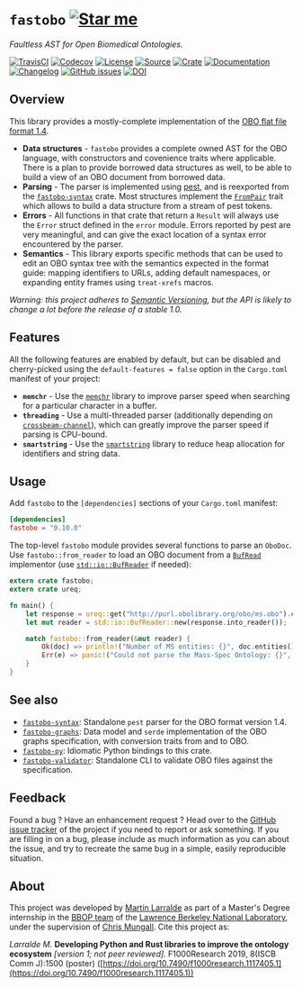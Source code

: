 # `fastobo` [![Star me](https://img.shields.io/github/stars/fastobo/fastobo.svg?style=social&label=Star&maxAge=3600)](https://github.com/fastobo/fastobo/stargazers)

*Faultless AST for Open Biomedical Ontologies.*

[![TravisCI](https://img.shields.io/travis/com/fastobo/fastobo/master.svg?maxAge=600&style=flat-square)](https://travis-ci.com/fastobo/fastobo/branches)
[![Codecov](https://img.shields.io/codecov/c/gh/fastobo/fastobo/master.svg?style=flat-square&maxAge=600)](https://codecov.io/gh/fastobo/fastobo)
[![License](https://img.shields.io/badge/license-MIT-blue.svg?style=flat-square&maxAge=2678400)](https://choosealicense.com/licenses/mit/)
[![Source](https://img.shields.io/badge/source-GitHub-303030.svg?maxAge=2678400&style=flat-square)](https://github.com/fastobo/fastobo)
[![Crate](https://img.shields.io/crates/v/fastobo.svg?maxAge=600&style=flat-square)](https://crates.io/crates/fastobo)
[![Documentation](https://img.shields.io/badge/docs.rs-latest-4d76ae.svg?maxAge=2678400&style=flat-square)](https://docs.rs/fastobo)
[![Changelog](https://img.shields.io/badge/keep%20a-changelog-8A0707.svg?maxAge=2678400&style=flat-square)](https://github.com/fastobo/fastobo/blob/master/CHANGELOG.md)
[![GitHub issues](https://img.shields.io/github/issues/fastobo/fastobo.svg?style=flat-square)](https://github.com/fastobo/fastobo/issues)
[![DOI](https://img.shields.io/badge/doi-10.7490%2Ff1000research.1117405.1-brightgreen?style=flat-square&maxAge=31536000)](https://f1000research.com/posters/8-1500)


## Overview

This library provides a mostly-complete implementation of the
[OBO flat file format 1.4](http://owlcollab.github.io/oboformat/doc/obo-syntax.html).

* **Data structures** - `fastobo` provides a complete owned AST for the
  OBO language, with constructors and covenience traits where applicable.
  There is a plan to provide borrowed data structures as well, to be able
  to build a view of an OBO document from borrowed data.
* **Parsing** - The parser is implemented using [pest](http://pest.rs/),
  and is reexported from the [`fastobo-syntax`](https://crates.io/crates/fastobo-syntax)
  crate. Most structures implement the [`FromPair`](./parser/trait.FromPair.html)
  trait which allows to build a data structure from a stream of pest tokens.
* **Errors** - All functions in that crate that return a `Result` will
  always use the `Error` struct defined in the `error` module. Errors
  reported by pest are very meaningful, and can give the exact location
  of a syntax error encountered by the parser.
* **Semantics** - This library exports specific methods that can be used
  to edit an OBO syntax tree with the semantics expected in the format
  guide: mapping identifiers to URLs, adding default namespaces, or
  expanding entity frames using `treat-xrefs` macros.

*Warning: this project adheres to [Semantic Versioning](http://semver.org/spec/v2.0.0.html),
but the API is likely to change a lot before the release of a stable 1.0.*


## Features

All the following features are enabled by default, but can be disabled and
cherry-picked using the `default-features = false` option in the `Cargo.toml`
manifest of your project:

* **`memchr`** - Use the [`memchr`](https://docs.rs/memchr/) library to improve
  parser speed when searching for a particular character in a buffer.
* **`threading`** - Use a multi-threaded parser (additionally depending on
  [`crossbeam-channel`](https://docs.rs/crossbeam-channel)), which can greatly
  improve the parser speed if parsing is CPU-bound.
* **`smartstring`** - Use the [`smartstring`](https://docs.rs/smartstring)
  library to reduce heap allocation for identifiers and string data.

## Usage

Add `fastobo` to the `[dependencies]` sections of your `Cargo.toml` manifest:
```toml
[dependencies]
fastobo = "0.10.0"
```

The top-level `fastobo` module provides several functions to parse an `OboDoc`.
Use `fastobo::from_reader` to load an OBO document from a
[`BufRead`](https://doc.rust-lang.org/std/io/trait.BufRead.html) implementor
(use [`std::io::BufReader`](https://doc.rust-lang.org/std/io/struct.BufReader.html)
if needed):

```rust
extern crate fastobo;
extern crate ureq;

fn main() {
    let response = ureq::get("http://purl.obolibrary.org/obo/ms.obo").call();
    let mut reader = std::io::BufReader::new(response.into_reader());

    match fastobo::from_reader(&mut reader) {
        Ok(doc) => println!("Number of MS entities: {}", doc.entities().len()),
        Err(e) => panic!("Could not parse the Mass-Spec Ontology: {}", e),
    }
}
```


## See also

* [`fastobo-syntax`](https://crates.io/crates/fastobo-syntax): Standalone `pest` parser
  for the OBO format version 1.4.
* [`fastobo-graphs`](https://crates.io/crates/fastobo-graphs): Data model and `serde`
  implementation of the OBO graphs specification, with conversion traits from and to OBO.
* [`fastobo-py`](https://pypi.org/project/fastobo/): Idiomatic Python bindings to
  this crate.
* [`fastobo-validator`](https://crates.io/crates/fastobo-validator): Standalone CLI
  to validate OBO files against the specification.


## Feedback

Found a bug ? Have an enhancement request ? Head over to the
[GitHub issue tracker](https://github.com/fastobo/fastobo/issues) of the project if
you need to report or ask something. If you are filling in on a bug, please include as much
information as you can about the issue, and try to recreate the same bug in a simple, easily
reproducible situation.


## About

This project was developed by [Martin Larralde](https://github.com/althonos)
as part of a Master's Degree internship in the [BBOP team](http://berkeleybop.org/) of the
[Lawrence Berkeley National Laboratory](https://www.lbl.gov/), under the supervision of
[Chris Mungall](http://biosciences.lbl.gov/profiles/chris-mungall/). Cite this project as:

*Larralde M.* **Developing Python and Rust libraries to improve the ontology ecosystem**
*\[version 1; not peer reviewed\].* F1000Research 2019, 8(ISCB Comm J):1500 (poster)
([https://doi.org/10.7490/f1000research.1117405.1](https://doi.org/10.7490/f1000research.1117405.1))
